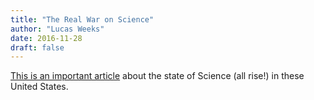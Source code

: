 ```yaml
---
title: "The Real War on Science"
author: "Lucas Weeks"
date: 2016-11-28
draft: false
---
```


[This is an important article](http://www.city-journal.org/html/real-war-science-14782.html) about the state of Science (all rise!) in these United States.
